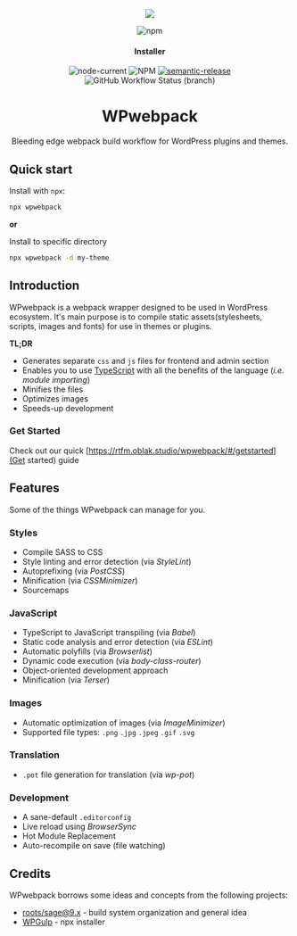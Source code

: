 <div align="center">

  <img src="https://repo.oblak.studio/wpwebpack.png">

  ![npm](https://img.shields.io/npm/v/wpwebpack)

  #### Installer
  ![node-current](https://img.shields.io/node/v/wpwebpack)
  ![NPM](https://img.shields.io/npm/l/wpwp)
  [![semantic-release](https://img.shields.io/badge/%20%20%F0%9F%93%A6%F0%9F%9A%80-semantic--release-e10079.svg)](https://github.com/semantic-release/semantic-release)
  ![GitHub Workflow Status (branch)](https://img.shields.io/github/workflow/status/oblakstudio/wpwebpack/Release/master)

  # WPwebpack

  Bleeding edge webpack build workflow for WordPress plugins and themes.

</div>

## Quick start

Install with `npx`:

```bash
npx wpwebpack
```

**or**

Install to specific directory

```bash
npx wpwebpack -d my-theme
```

## Introduction

WPwebpack is a webpack wrapper designed to be used in WordPress ecosystem. It's main purpose is to compile static assets(stylesheets, scripts, images and fonts) for use in themes or plugins.

**TL;DR**

* Generates separate `css` and `js` files for frontend and admin section
* Enables you to use [TypeScript](https://www.typescriptlang.org/) with all the benefits of the language (*i.e. module importing*)
* Minifies the files
* Optimizes images
* Speeds-up development

### Get Started

Check out our quick [https://rtfm.oblak.studio/wpwebpack/#/getstarted](Get started) guide

## Features

Some of the things WPwebpack can manage for you.

### Styles

* Compile SASS to CSS
* Style linting and error detection (via *StyleLint*)
* Autoprefixing (via *PostCSS*)
* Minification (via *CSSMinimizer*)
* Sourcemaps

### JavaScript

* TypeScript to JavaScript transpiling (via *Babel*)
* Static code analysis and error detection (via *ESLint*)
* Automatic polyfills (via *Browserlist*)
* Dynamic code execution (via *body-class-router*)
* Object-oriented development approach
* Minification (via *Terser*)

### Images

* Automatic optimization of images (via *ImageMinimizer*)
* Supported file types: `.png` `.jpg` `.jpeg` `.gif` `.svg`

### Translation

* `.pot` file generation for translation (via *wp-pot*)

### Development

* A sane-default `.editorconfig`
* Live reload using *BrowserSync*
* Hot Module Replacement
* Auto-recompile on save (file watching)

## Credits

WPwebpack borrows some ideas and concepts from the following projects:

* [roots/sage@9.x](https://github.com/roots/sage/tree/9.x) - build system organization and general idea
* [WPGulp](https://github.com/ahmadawais/WPGulp) - npx installer
